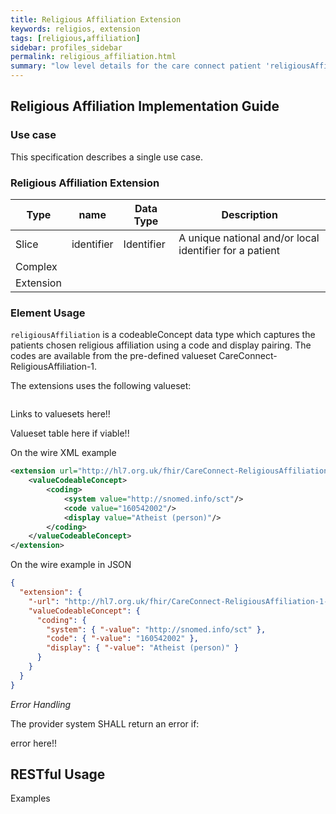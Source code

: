 ```yaml
---
title: Religious Affiliation Extension
keywords: religios, extension
tags: [religious,affiliation]
sidebar: profiles_sidebar
permalink: religious_affiliation.html
summary: "low level details for the care connect patient 'religiousAffiliation' extension"
---
```


## Religious Affiliation Implementation Guide ##

### Use case ###

This specification describes a single use case. 

### Religious Affiliation Extension ###

|Type|name|Data Type|Description|
| ------------- | ------------- | ------------- | ------------- |
| Slice| identifier| Identifier | A unique national and/or local identifier for a patient |
|Complex| ||| |
|Extension||| |

### Element Usage ###

`religiousAffiliation` is a codeableConcept data type which captures the patients chosen religious affiliation using a code and display pairing. The codes are available from the pre-defined valueset CareConnect-ReligiousAffiliation-1.

The extensions uses the following valueset:

```http

```
Links to valuesets here!!

Valueset table here if viable!!

On the wire XML example

```xml
<extension url="http://hl7.org.uk/fhir/CareConnect-ReligiousAffiliation-1-Extension">
	<valueCodeableConcept>
		<coding>
			<system value="http://snomed.info/sct"/>
			<code value="160542002"/>
			<display value="Atheist (person)"/>
		</coding>
	</valueCodeableConcept>
</extension>
```

On the wire example in JSON

```json
{
  "extension": {
    "-url": "http://hl7.org.uk/fhir/CareConnect-ReligiousAffiliation-1-Extension",
    "valueCodeableConcept": {
      "coding": {
        "system": { "-value": "http://snomed.info/sct" },
        "code": { "-value": "160542002" },
        "display": { "-value": "Atheist (person)" }
      }
    }
  }
}
```

*Error Handling*

The provider system SHALL return an error if:

error here!!

## RESTful Usage ##


Examples






